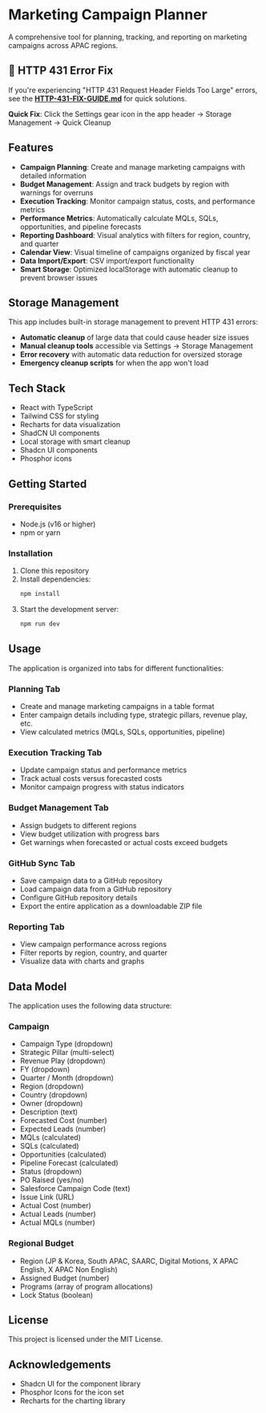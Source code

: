 # Marketing Campaign Planner

A comprehensive tool for planning, tracking, and reporting on marketing campaigns across APAC regions.

## 🚨 HTTP 431 Error Fix

If you're experiencing "HTTP 431 Request Header Fields Too Large" errors, see the **[HTTP-431-FIX-GUIDE.md](./HTTP-431-FIX-GUIDE.md)** for quick solutions.

**Quick Fix**: Click the Settings gear icon in the app header → Storage Management → Quick Cleanup

## Features

- **Campaign Planning**: Create and manage marketing campaigns with detailed information
- **Budget Management**: Assign and track budgets by region with warnings for overruns  
- **Execution Tracking**: Monitor campaign status, costs, and performance metrics
- **Performance Metrics**: Automatically calculate MQLs, SQLs, opportunities, and pipeline forecasts
- **Reporting Dashboard**: Visual analytics with filters for region, country, and quarter
- **Calendar View**: Visual timeline of campaigns organized by fiscal year
- **Data Import/Export**: CSV import/export functionality
- **Smart Storage**: Optimized localStorage with automatic cleanup to prevent browser issues

## Storage Management

This app includes built-in storage management to prevent HTTP 431 errors:

- **Automatic cleanup** of large data that could cause header size issues
- **Manual cleanup tools** accessible via Settings → Storage Management
- **Error recovery** with automatic data reduction for oversized storage
- **Emergency cleanup scripts** for when the app won't load

## Tech Stack

- React with TypeScript
- Tailwind CSS for styling
- Recharts for data visualization
- ShadCN UI components
- Local storage with smart cleanup
- Shadcn UI components
- Phosphor icons

## Getting Started

### Prerequisites

- Node.js (v16 or higher)
- npm or yarn

### Installation

1. Clone this repository
2. Install dependencies:
   ```bash
   npm install
   ```
3. Start the development server:
   ```bash
   npm run dev
   ```

## Usage

The application is organized into tabs for different functionalities:

### Planning Tab

- Create and manage marketing campaigns in a table format
- Enter campaign details including type, strategic pillars, revenue play, etc.
- View calculated metrics (MQLs, SQLs, opportunities, pipeline)

### Execution Tracking Tab

- Update campaign status and performance metrics
- Track actual costs versus forecasted costs
- Monitor campaign progress with status indicators

### Budget Management Tab

- Assign budgets to different regions
- View budget utilization with progress bars
- Get warnings when forecasted or actual costs exceed budgets

### GitHub Sync Tab

- Save campaign data to a GitHub repository
- Load campaign data from a GitHub repository
- Configure GitHub repository details
- Export the entire application as a downloadable ZIP file

### Reporting Tab

- View campaign performance across regions
- Filter reports by region, country, and quarter
- Visualize data with charts and graphs

## Data Model

The application uses the following data structure:

### Campaign

- Campaign Type (dropdown)
- Strategic Pillar (multi-select)
- Revenue Play (dropdown)
- FY (dropdown)
- Quarter / Month (dropdown)
- Region (dropdown)
- Country (dropdown)
- Owner (dropdown)
- Description (text)
- Forecasted Cost (number)
- Expected Leads (number)
- MQLs (calculated)
- SQLs (calculated)
- Opportunities (calculated)
- Pipeline Forecast (calculated)
- Status (dropdown)
- PO Raised (yes/no)
- Salesforce Campaign Code (text)
- Issue Link (URL)
- Actual Cost (number)
- Actual Leads (number)
- Actual MQLs (number)

### Regional Budget

- Region (JP & Korea, South APAC, SAARC, Digital Motions, X APAC English, X APAC Non English)
- Assigned Budget (number)
- Programs (array of program allocations)
- Lock Status (boolean)

## License

This project is licensed under the MIT License.

## Acknowledgements

- Shadcn UI for the component library
- Phosphor Icons for the icon set
- Recharts for the charting library